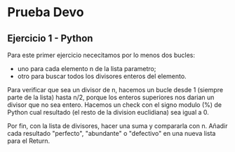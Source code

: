 # Prueba Devo

## Ejercicio 1 - Python

Para este primer ejercicio nececitamos por lo menos dos bucles: 
- uno para cada elemento n de la lista parametro;
- otro para buscar todos los divisores enteros del elemento.

Para verificar que sea un divisor de n, hacemos un bucle desde 1 (siempre parte de la lista) hasta n/2, porque los enteros superiores nos darian un divisor que no sea entero. Hacemos un check con el signo modulo (%) de Python cual resultado (el resto de la division euclidiana) sea igual a 0.

Por fin, con la lista de divisores, hacer una suma y compararla con n.
Añadir cada resultado "perfecto", "abundante" o "defectivo" en una nueva lista para el Return.